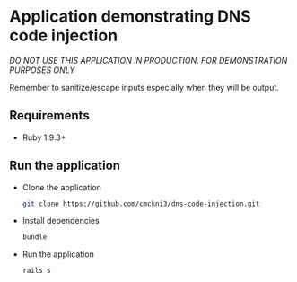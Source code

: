 # Application demonstrating DNS code injection

*DO NOT USE THIS APPLICATION IN PRODUCTION. FOR DEMONSTRATION PURPOSES ONLY*

Remember to sanitize/escape inputs especially when they will be output.

## Requirements

* Ruby 1.9.3+

## Run the application

* Clone the application
  ```bash
  git clone https://github.com/cmckni3/dns-code-injection.git
  ```

* Install dependencies
  ```bash
  bundle
  ```

* Run the application
  ```bash
  rails s
  ```
